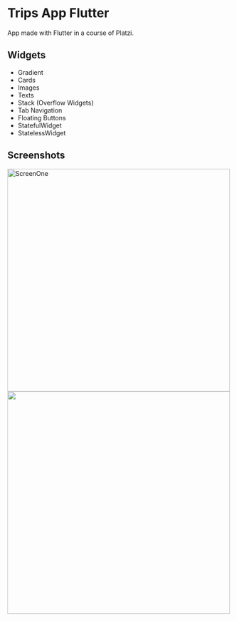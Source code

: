 # Trips App Flutter

App made with Flutter in a course of Platzi.

## Widgets
<ul>
  <li>Gradient</li>
  <li>Cards</li>
  <li>Images</li>
  <li>Texts</li>
  <li>Stack (Overflow Widgets)</li>
  <li>Tab Navigation</li>
  <li>Floating Buttons</li>
  <li>StatefulWidget</li>
  <li>StatelessWidget</li>
</ul>

## Screenshots

<div>
  <img src="https://user-images.githubusercontent.com/45129753/51447844-01d55e00-1cf0-11e9-875a-9b74e17ea75f.png" alt="ScreenOne" height="500"/>
   <img src="https://user-images.githubusercontent.com/45129753/51447845-03068b00-1cf0-11e9-8cbb-fbc2bb58cfac.png" height="500"/>
</div>
